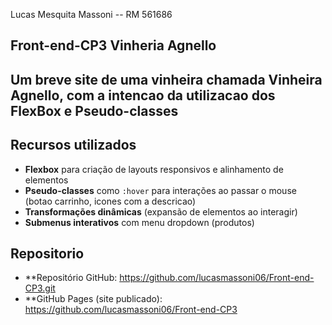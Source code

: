 Lucas Mesquita Massoni -- RM 561686

## Front-end-CP3 Vinheria Agnello

Um breve site de uma vinheira chamada Vinheira Agnello, com a intencao da utilizacao dos FlexBox e Pseudo-classes
---

##  Recursos utilizados

- **Flexbox** para criação de layouts responsivos e alinhamento de elementos
- **Pseudo-classes** como `:hover` para interações ao passar o mouse (botao carrinho, icones com a descricao)
- **Transformações dinâmicas** (expansão de elementos ao interagir)
- **Submenus interativos** com menu dropdown (produtos)

## Repositorio

- **Repositório GitHub: https://github.com/lucasmassoni06/Front-end-CP3.git
- **GitHub Pages (site publicado): https://github.com/lucasmassoni06/Front-end-CP3
